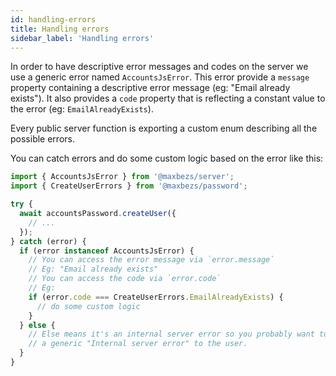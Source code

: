 ```yaml
---
id: handling-errors
title: Handling errors
sidebar_label: 'Handling errors'
---
```


In order to have descriptive error messages and codes on the server we use a generic error named `AccountsJsError`. This error provide a `message` property containing a descriptive error message (eg: "Email already exists"). It also provides a `code` property that is reflecting a constant value to the error (eg: `EmailAlreadyExists`).

Every public server function is exporting a custom enum describing all the possible errors.

You can catch errors and do some custom logic based on the error like this:

```ts
import { AccountsJsError } from '@maxbezs/server';
import { CreateUserErrors } from '@maxbezs/password';

try {
  await accountsPassword.createUser({
    // ...
  });
} catch (error) {
  if (error instanceof AccountsJsError) {
    // You can access the error message via `error.message`
    // Eg: "Email already exists"
    // You can access the code via `error.code`
    // Eg:
    if (error.code === CreateUserErrors.EmailAlreadyExists) {
      // do some custom logic
    }
  } else {
    // Else means it's an internal server error so you probably want to obfuscate it and return
    // a generic "Internal server error" to the user.
  }
}
```
